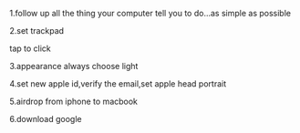 1.follow up all the thing your computer tell you to do...as simple as possible

2.set trackpad

tap to click

3.appearance always choose light

4.set new apple id,verify the email,set apple head portrait

5.airdrop from iphone to macbook

6.download google

